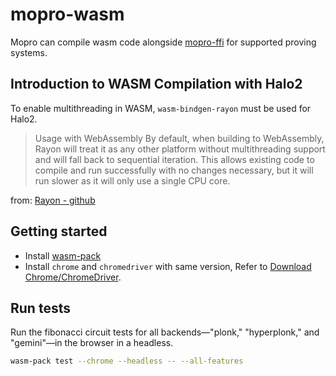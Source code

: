 # mopro-wasm

Mopro can compile wasm code alongside [mopro-ffi](../mopro-ffi/) for supported proving systems.

## Introduction to WASM Compilation with Halo2

To enable multithreading in WASM, `wasm-bindgen-rayon` must be used for Halo2.

> Usage with WebAssembly
By default, when building to WebAssembly, Rayon will treat it as any other platform without multithreading support and will fall back to sequential iteration. This allows existing code to compile and run successfully with no changes necessary, but it will run slower as it will only use a single CPU core.

from: [Rayon - github](https://github.com/rayon-rs/rayon#usage-with-webassembly)

## Getting started

- Install [wasm-pack](https://rustwasm.github.io/wasm-pack/installer/)
- Install `chrome` and `chromedriver` with same version, Refer to [Download Chrome/ChromeDriver](https://googlechromelabs.github.io/chrome-for-testing/).

## Run tests

Run the fibonacci circuit tests for all backends—"plonk," "hyperplonk," and "gemini"—in the browser in a headless.

```bash
wasm-pack test --chrome --headless -- --all-features
```